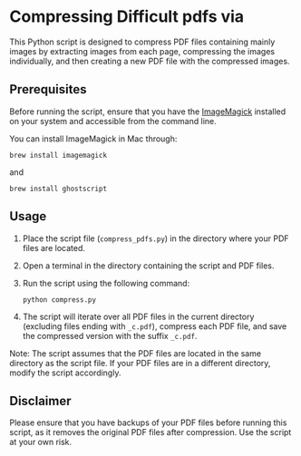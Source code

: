 # Compressing Difficult pdfs via

This Python script is designed to compress PDF files containing mainly images by extracting images from each page, compressing the images individually, and then creating a new PDF file with the compressed images.

## Prerequisites

Before running the script, ensure that you have the [ImageMagick](https://imagemagick.org/script/download.php) installed on your system and accessible from the command line.

You can install ImageMagick in Mac through:

```
brew install imagemagick
```
and
```
brew install ghostscript
```

## Usage

1. Place the script file (`compress_pdfs.py`) in the directory where your PDF files are located.

2. Open a terminal in the directory containing the script and PDF files.

3. Run the script using the following command:
   ```
   python compress.py
   ```

4. The script will iterate over all PDF files in the current directory (excluding files ending with `_c.pdf`), compress each PDF file, and save the compressed version with the suffix `_c.pdf`.

Note: The script assumes that the PDF files are located in the same directory as the script file. If your PDF files are in a different directory, modify the script accordingly.

## Disclaimer

Please ensure that you have backups of your PDF files before running this script, as it removes the original PDF files after compression. Use the script at your own risk.
